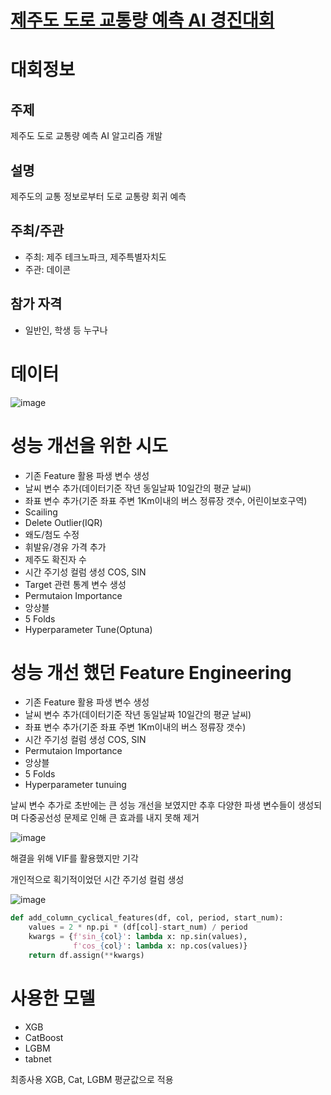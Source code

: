 # [제주도 도로 교통량 예측 AI 경진대회](https://dacon.io/competitions/official/235985/overview/description)

# 대회정보 

## 주제

제주도 도로 교통량 예측 AI 알고리즘 개발

## 설명

제주도의 교통 정보로부터 도로 교통량 회귀 예측

## 주최/주관

* 주최: 제주 테크노파크, 제주특별자치도
* 주관: 데이콘

## 참가 자격

* 일반인, 학생 등 누구나

# 데이터

![image](https://user-images.githubusercontent.com/44603549/213167342-983c0bbe-2801-49aa-9c2f-226a1cd74eb8.png)

# 성능 개선을 위한 시도

* 기존 Feature 활용 파생 변수 생성
* 날씨 변수 추가(데이터기준 작년 동일날짜 10일간의 평균 날씨)
* 좌표 변수 추가(기준 좌표 주변 1Km이내의 버스 정류장 갯수, 어린이보호구역)
* Scailing
* Delete Outlier(IQR)
* 왜도/첨도 수정
* 휘발유/경유 가격 추가
* 제주도 확진자 수
* 시간 주기성 컬럼 생성 COS, SIN
* Target 관련 통계 변수 생성
* Permutaion Importance
* 앙상블
* 5 Folds
* Hyperparameter Tune(Optuna)

# 성능 개선 했던 Feature Engineering

* 기존 Feature 활용 파생 변수 생성
* 날씨 변수 추가(데이터기준 작년 동일날짜 10일간의 평균 날씨)
* 좌표 변수 추가(기준 좌표 주변 1Km이내의 버스 정류장 갯수)
* 시간 주기성 컬럼 생성 COS, SIN
* Permutaion Importance
* 앙상블
* 5 Folds
* Hyperparameter tunuing

날씨 변수 추가로 초반에는 큰 성능 개선을 보였지만 추후 다양한 파생 변수들이 생성되며 다중공선성 문제로 인해 큰 효과를 내지 못해 제거

![image](https://user-images.githubusercontent.com/44603549/213169498-75fb9329-2c41-4d03-b7e2-673e787e1da6.png)

해결을 위해 VIF를 활용했지만 기각

개인적으로 획기적이었던 시간 주기성 컬럼 생성

![image](https://user-images.githubusercontent.com/44603549/213170373-636a23b6-5ce9-4329-be05-80a05a6a563f.png)

```python
def add_column_cyclical_features(df, col, period, start_num):
    values = 2 * np.pi * (df[col]-start_num) / period
    kwargs = {f'sin_{col}': lambda x: np.sin(values),
              f'cos_{col}': lambda x: np.cos(values)}
    return df.assign(**kwargs)
```

# 사용한 모델

* XGB
* CatBoost
* LGBM
* tabnet

최종사용 XGB, Cat, LGBM 평균값으로 적용

